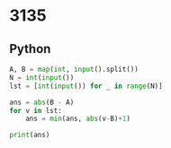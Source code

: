 # 3135

## Python

```python
A, B = map(int, input().split())
N = int(input())
lst = [int(input()) for _ in range(N)]

ans = abs(B - A)
for v in lst:
    ans = min(ans, abs(v-B)+1)

print(ans)

```
